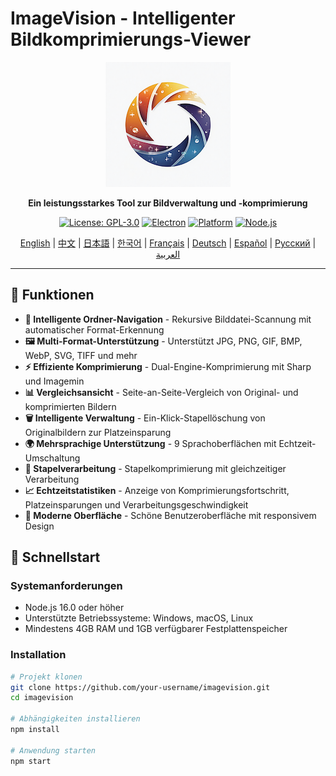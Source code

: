 # ImageVision - Intelligenter Bildkomprimierungs-Viewer

<div align="center">

![ImageVision Logo](logo.png)

**Ein leistungsstarkes Tool zur Bildverwaltung und -komprimierung**

[![License: GPL-3.0](https://img.shields.io/badge/License-GPL--3.0-blue.svg)](https://opensource.org/licenses/GPL-3.0)
[![Electron](https://img.shields.io/badge/Electron-v27.0.0-blue.svg)](https://www.electronjs.org/)
[![Platform](https://img.shields.io/badge/Platform-Windows%20%7C%20macOS%20%7C%20Linux-lightgrey.svg)](https://github.com/electron/electron)
[![Node.js](https://img.shields.io/badge/Node.js-v16.0+-green.svg)](https://nodejs.org/)

[English](README.md) | [中文](README.zh-CN.md) | [日本語](README.ja.md) | [한국어](README.ko.md) | [Français](README.fr.md) | [Deutsch](README.de.md) | [Español](README.es.md) | [Русский](README.ru.md) | [العربية](README.ar.md)

</div>

---

## 🌟 Funktionen

- **📁 Intelligente Ordner-Navigation** - Rekursive Bilddatei-Scannung mit automatischer Format-Erkennung
- **🖼️ Multi-Format-Unterstützung** - Unterstützt JPG, PNG, GIF, BMP, WebP, SVG, TIFF und mehr
- **⚡ Effiziente Komprimierung** - Dual-Engine-Komprimierung mit Sharp und Imagemin
- **📊 Vergleichsansicht** - Seite-an-Seite-Vergleich von Original- und komprimierten Bildern
- **🗑️ Intelligente Verwaltung** - Ein-Klick-Stapellöschung von Originalbildern zur Platzeinsparung
- **🌍 Mehrsprachige Unterstützung** - 9 Sprachoberflächen mit Echtzeit-Umschaltung
- **💾 Stapelverarbeitung** - Stapelkomprimierung mit gleichzeitiger Verarbeitung
- **📈 Echtzeitstatistiken** - Anzeige von Komprimierungsfortschritt, Platzeinsparungen und Verarbeitungsgeschwindigkeit
- **🎨 Moderne Oberfläche** - Schöne Benutzeroberfläche mit responsivem Design

## 🚀 Schnellstart

### Systemanforderungen

- Node.js 16.0 oder höher
- Unterstützte Betriebssysteme: Windows, macOS, Linux
- Mindestens 4GB RAM und 1GB verfügbarer Festplattenspeicher

### Installation

```bash
# Projekt klonen
git clone https://github.com/your-username/imagevision.git
cd imagevision

# Abhängigkeiten installieren
npm install

# Anwendung starten
npm start
```
